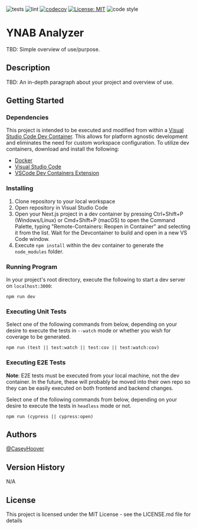 ![tests](https://github.com/ynab-analyzer/ynab-analyzer-frontend-react/actions/workflows/tests.yml/badge.svg)
![lint](https://github.com/ynab-analyzer/ynab-analyzer-frontend-react/actions/workflows/lint.yml/badge.svg)
[![codecov](https://codecov.io/gh/ynab-analyzer/ynab-analyzer-frontend-react/graph/badge.svg?token=PHQ3RGVR17)](https://codecov.io/gh/ynab-analyzer/ynab-analyzer-frontend-react)
[![License: MIT](https://img.shields.io/badge/License-MIT-yellow.svg)](https://opensource.org/licenses/MIT)
![code style](https://img.shields.io/badge/code_style-prettier-ff69b4.svg?style=flat-square)

# YNAB Analyzer

TBD: Simple overview of use/purpose.

## Description

TBD: An in-depth paragraph about your project and overview of use.

## Getting Started

### Dependencies
This project is intended to be executed and modified from within a [Visual Studio Code Dev Container](https://code.visualstudio.com/docs/devcontainers/containers). This allows for platform agnostic development and eliminates the need for custom workspace configuration. To utilize dev containers, download and install the following:
- [Docker](https://www.docker.com/products/docker-desktop/)
- [Visual Studio Code](https://code.visualstudio.com/)
- [VSCode Dev Containers Extension](https://marketplace.visualstudio.com/items?itemName=ms-vscode-remote.remote-containers)

### Installing

1. Clone repository to your local workspace
2. Open repository in Visual Studio Code
3. Open your Next.js project in a dev container by pressing Ctrl+Shift+P (Windows/Linux) or Cmd+Shift+P (macOS) to open the Command Palette, typing "Remote-Containers: Reopen in Container" and selecting it from the list. Wait for the Devcontainer to build and open in a new VS Code window.
4. Execute `npm install` within the dev container to generate the `node_modules` folder.

### Running Program
In your project's root directory, execute the following to start a dev server on `localhost:3000`:

```
npm run dev
```

### Executing Unit Tests
Select one of the following commands from below, depending on your desire to execute the tests in `--watch` mode or whether you wish for coverage to be generated.

```
npm run (test || test:watch || test:cov || test:watch:cov)
```

### Executing E2E Tests
**Note**: E2E tests must be executed from your local machine, not the dev container. In the future, these will probably be moved into their own repo so they can be easily executed on both frontend and backend changes.

Select one of the following commands from below, depending on your desire to execute the tests in `headless` mode or not.

```
npm run (cypress || cypress:open)
```

## Authors

[@CaseyHoover](https://github.com/CaseyHoover)

## Version History

N/A

## License

This project is licensed under the MIT License - see the LICENSE.md file for details
